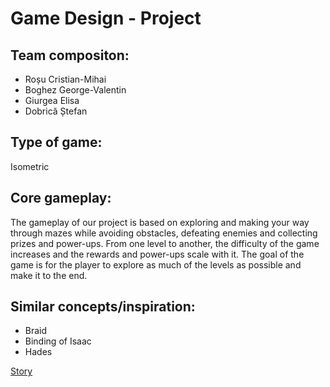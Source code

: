 # Game Design - Project

## Team compositon:
- Roșu Cristian-Mihai
- Boghez George-Valentin
- Giurgea Elisa
- Dobrică Ștefan

## Type of game:
Isometric

## Core gameplay:
The gameplay of our project is based on exploring and making your way through mazes while avoiding obstacles, defeating enemies and collecting prizes and power-ups. From one level to another, the difficulty of the game increases and the rewards and power-ups scale with it.
The goal of the game is for the player to explore as much of the levels as possible and make it to the end.

## Similar concepts/inspiration:
- Braid
- Binding of Isaac
- Hades

[Story](https://docs.google.com/document/d/1uT9N-gHAFmsKk7SPXNrza4Smzfz3rLirMecD4u7BPrU/edit)
